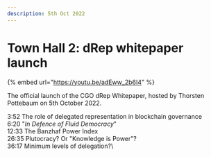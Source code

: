 ```yaml
---
description: 5th Oct 2022
---
```


# Town Hall 2: dRep whitepaper launch

{% embed url="https://youtu.be/adEww_2b6I4" %}

The official launch of the CGO dRep Whitepaper, hosted by Thorsten Pottebaum on 5th October 2022.

3:52 The role of delegated representation in blockchain governance\
6:20 "_In Defence of Fluid Democracy_"\
12:33 The Banzhaf Power Index\
26:35 Plutocracy? Or "Knowledge is Power"?\
36:17 Minimum levels of delegation?\
